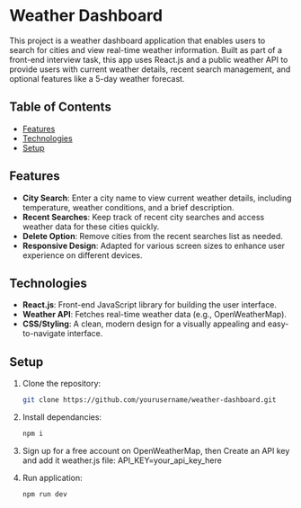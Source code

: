 # Weather Dashboard

This project is a weather dashboard application that enables users to search for cities and view real-time weather information. Built as part of a front-end interview task, this app uses React.js and a public weather API to provide users with current weather details, recent search management, and optional features like a 5-day weather forecast.

## Table of Contents
- [Features](#features)
- [Technologies](#technologies)
- [Setup](#setup)

## Features
- **City Search**: Enter a city name to view current weather details, including temperature, weather conditions, and a brief description.
- **Recent Searches**: Keep track of recent city searches and access weather data for these cities quickly.
- **Delete Option**: Remove cities from the recent searches list as needed.
- **Responsive Design**: Adapted for various screen sizes to enhance user experience on different devices.

## Technologies
- **React.js**: Front-end JavaScript library for building the user interface.
- **Weather API**: Fetches real-time weather data (e.g., OpenWeatherMap).
- **CSS/Styling**: A clean, modern design for a visually appealing and easy-to-navigate interface.

## Setup
1. Clone the repository:
   ```bash
   git clone https://github.com/yourusername/weather-dashboard.git

2. Install dependancies:
   ```bash
   npm i
   
3. Sign up for a free account on OpenWeatherMap, then Create an API key and add it  weather.js file:
   API_KEY=your_api_key_here
   
4. Run application:
   ```bash
   npm run dev
